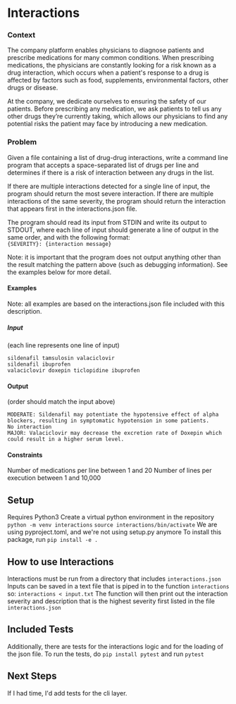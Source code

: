 # Interactions  
  
### Context  
The company platform enables physicians to diagnose patients and prescribe medications for many common conditions. When prescribing medications, the physicians are constantly looking for a risk known as a drug interaction, which occurs when a patient's response to a drug is affected by factors such as food, supplements, environmental factors, other drugs or disease.  
  
At the company, we dedicate ourselves to ensuring the safety of our patients. Before prescribing any medication, we ask patients to tell us any other drugs they’re currently taking, which allows our physicians to find any potential risks the patient may face by introducing a new medication.  
  
### Problem
Given a file containing a list of drug-drug interactions, write a command line program that accepts a space-separated list of drugs per line and determines if there is a risk of interaction between any drugs in the list.
 
If there are multiple interactions detected for a single line of input, the program should return the most severe interaction. If there are multiple interactions of the same severity, the program should return the interaction that appears first in the interactions.json file.  
  
The program should read its input from STDIN and write its output to STDOUT, where each line of input should generate a line of output in the same order, and with the following format:  
`{SEVERITY}: {interaction message}`  
  
Note: it is important that the program does not output anything other than the result matching the pattern above (such as debugging information). See the examples below for more detail.  
  
#### Examples  
  
Note: all examples are based on the interactions.json file included with this description.

##### Input  
(each line represents one line of input)  

`sildenafil tamsulosin valaciclovir`  
`sildenafil ibuprofen`  
`valaciclovir doxepin ticlopidine ibuprofen`  
  
#### Output  
(order should match the input above)  

`MODERATE: Sildenafil may potentiate the hypotensive effect of alpha blockers, resulting in symptomatic hypotension in some patients.`  
`No interaction`  
`MAJOR: Valaciclovir may decrease the excretion rate of Doxepin which could result in a higher serum level.`  

#### Constraints
Number of medications per line between 1 and 20 Number of lines per execution between 1 and 10,000

## Setup
Requires Python3
Create a virtual python environment in the repository
`python -m venv interactions`
`source interactions/bin/activate`
We are using pyproject.toml, and we're not using setup.py anymore
To install this package, run `pip install -e .`

## How to use Interactions
Interactions must be run from a directory that includes `interactions.json`
Inputs can be saved in a text file that is piped in to the function `interactions` so:
`interactions < input.txt`
The function will then print out the interaction severity and description that is the highest severity first listed in the file `interactions.json`

## Included Tests
Additionally, there are tests for the interactions logic and for the loading of the json file.
To run the tests, do 
`pip install pytest`
and run `pytest`

## Next Steps
If I had time, I'd add tests for the cli layer.